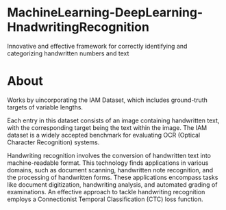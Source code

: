 # MachineLearning-DeepLearning-HnadwritingRecognition
Innovative and effective framework for correctly identifying and categorizing handwritten numbers and text
# About
Works by uincorporating the IAM Dataset, which includes ground-truth targets of variable lengths.

Each entry in this dataset consists of an image containing handwritten text, with the corresponding target being the text within the image. The IAM dataset is a widely accepted benchmark for evaluating OCR (Optical Character Recognition) systems.

Handwriting recognition involves the conversion of handwritten text into machine-readable format. This technology finds applications in various domains, such as document scanning, handwritten note recognition, and the processing of handwritten forms. These applications encompass tasks like document digitization, handwriting analysis, and automated grading of examinations. An effective approach to tackle handwriting recognition employs a Connectionist Temporal Classification (CTC) loss function.
